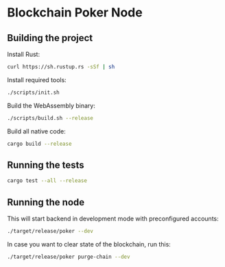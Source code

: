 # Blockchain Poker Node

## Building the project

Install Rust:

```bash
curl https://sh.rustup.rs -sSf | sh
```

Install required tools:

```bash
./scripts/init.sh
```

Build the WebAssembly binary:

```bash
./scripts/build.sh --release
```

Build all native code:

```bash
cargo build --release
```

## Running the tests

```bash
cargo test --all --release
```

## Running the node

This will start backend in development mode with preconfigured accounts:

```bash
./target/release/poker --dev
```

In case you want to clear state of the blockchain, run this:

```bash
./target/release/poker purge-chain --dev
```
